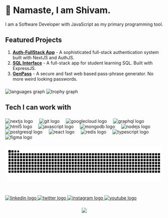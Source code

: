 <h1 align="left">🙏 Namaste, I am Shivam.</h1>
<p align="left">I am a Software Developer with JavaScript as my primary programming tool.</p>

## Featured Projects
1. **[Auth-FullStack App](https://github.com/z1shivam/learning-auth-attempt6)** - A sophisticated full-stack authentication system built with NextJS and AuthJS.
2. **[SQL Interface](https://github.com/z1shivam/SQLInterface)** - A full-stack app for student learning SQL. Built with ExpressJS.
3. **[GenPass](https://github.com/z1shivam/GenPass)** - A secure and fast web based pass-phrase generator. No more weird looking passwords.

###

<div align="left">
  <img  media="(prefers-color-scheme: dark)" src="https://github-readme-stats.vercel.app/api/top-langs?username=z1shivam&locale=en&hide_title=false&layout=compact&card_width=320&langs_count=5&theme=nord&hide_border=false&order=2" height="150" alt="languages graph"  />
  <img  media="(prefers-color-scheme: dark)" src="https://github-profile-trophy.vercel.app?username=z1shivam&theme=onedark&column=2&row=1&margin-w=8&margin-h=8&no-bg=true&no-frame=true&order=4" height="150" alt="trophy graph"  />
</div>

###

<h2 align="left">Tech I can work with</h2>

###

<div align="left">
  <img src="https://cdn.jsdelivr.net/gh/devicons/devicon/icons/nextjs/nextjs-original.svg" height="40" alt="nextjs logo"  />
  <img width="12" />
  <img src="https://cdn.jsdelivr.net/gh/devicons/devicon/icons/git/git-original.svg" height="40" alt="git logo"  />
  <img width="12" />
  <img src="https://cdn.jsdelivr.net/gh/devicons/devicon/icons/googlecloud/googlecloud-original.svg" height="40" alt="googlecloud logo"  />
  <img width="12" />
  <img src="https://cdn.jsdelivr.net/gh/devicons/devicon/icons/graphql/graphql-plain.svg" height="40" alt="graphql logo"  />
  <img width="12" />
  <img src="https://cdn.jsdelivr.net/gh/devicons/devicon/icons/html5/html5-original.svg" height="40" alt="html5 logo"  />
  <img width="12" />
  <img src="https://cdn.jsdelivr.net/gh/devicons/devicon/icons/javascript/javascript-original.svg" height="40" alt="javascript logo"  />
  <img width="12" />
  <img src="https://cdn.jsdelivr.net/gh/devicons/devicon/icons/mongodb/mongodb-original.svg" height="40" alt="mongodb logo"  />
  <img width="12" />
  <img src="https://cdn.jsdelivr.net/gh/devicons/devicon/icons/nodejs/nodejs-original.svg" height="40" alt="nodejs logo"  />
  <img width="12" />
  <img src="https://cdn.jsdelivr.net/gh/devicons/devicon/icons/postgresql/postgresql-original.svg" height="40" alt="postgresql logo"  />
  <img width="12" />
  <img src="https://cdn.jsdelivr.net/gh/devicons/devicon/icons/react/react-original.svg" height="40" alt="react logo"  />
  <img width="12" />
  <img src="https://cdn.jsdelivr.net/gh/devicons/devicon/icons/redis/redis-original.svg" height="40" alt="redis logo"  />
  <img width="12" />
  <img src="https://cdn.jsdelivr.net/gh/devicons/devicon/icons/typescript/typescript-original.svg" height="40" alt="typescript logo"  />
  <img width="12" />
  <img src="https://cdn.jsdelivr.net/gh/devicons/devicon/icons/figma/figma-original.svg" height="40" alt="figma logo"  />
</div>

###

<picture>
  <source media="(prefers-color-scheme: dark)" srcset="https://raw.githubusercontent.com/z1shivam/z1shivam/output/github-contribution-grid-snake-dark.svg">
  <source media="(prefers-color-scheme: light)" srcset="https://raw.githubusercontent.com/z1shivam/z1shivam/output/github-contribution-grid-snake.svg">
  <img alt="github contribution grid snake animation" src="https://raw.githubusercontent.com/z1shivam/z1shivam/output/github-contribution-grid-snake.svg">
</picture>


###

<br clear="both">

<div align="left">
  <a href="https://www.linkedin.com/in/z1shivam/" target="_blank">
    <img src="https://raw.githubusercontent.com/maurodesouza/profile-readme-generator/master/src/assets/icons/social/linkedin/default.svg" width="58" height="40" alt="linkedin logo"  />
  </a>
  <a href="https://twitter.com/z1_shivam" target="_blank">
    <img src="https://raw.githubusercontent.com/maurodesouza/profile-readme-generator/master/src/assets/icons/social/twitter/default.svg" width="58" height="40" alt="twitter logo"  />
  </a>
  <a href="https://instagram.com/z1_shivam" target="_blank">
    <img src="https://raw.githubusercontent.com/maurodesouza/profile-readme-generator/master/src/assets/icons/social/instagram/default.svg" width="58" height="40" alt="instagram logo"  />
  </a>
  <a href="https://youtube.com/kumarshivam" target="_blank">
    <img src="https://raw.githubusercontent.com/maurodesouza/profile-readme-generator/master/src/assets/icons/social/youtube/default.svg" width="58" height="40" alt="youtube logo"  />
  </a>
</div>

###
###

<div align="center">
  <img src="https://visitor-badge.laobi.icu/badge?page_id=z1shivam.z1shivam&left_color=blueviolet&right_color=cornflowerblue&left_text=Profile%20Views"  />
</div>

###
